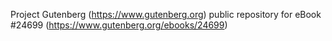 Project Gutenberg (https://www.gutenberg.org) public repository for eBook #24699 (https://www.gutenberg.org/ebooks/24699)
